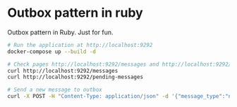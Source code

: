 # Outbox pattern in ruby

Outbox pattern in Ruby. Just for fun.

```bash
# Run the application at http://localhost:9292
docker-compose up --build -d

# Check pages http://localhost:9292/messages and http://localhost:9292/pending-messages
curl http://localhost:9292/messages
curl http://localhost:9292/pending-messages

# Send a new message to outbox
curl -X POST -H "Content-Type: application/json" -d '{"message_type":"notification","message_body":"Hello, World!"}' http://localhost:9292/create-message
```
